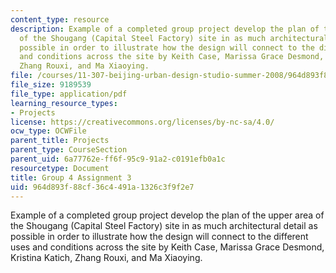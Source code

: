 ```yaml
---
content_type: resource
description: Example of a completed group project develop the plan of the upper area
  of the Shougang (Capital Steel Factory) site in as much architectural detail as
  possible in order to illustrate how the design will connect to the different uses
  and conditions across the site by Keith Case, Marissa Grace Desmond, Kristina Katich,
  Zhang Rouxi, and Ma Xiaoying.
file: /courses/11-307-beijing-urban-design-studio-summer-2008/964d893f88cf36c4491a1326c3f9f2e7_group4_assn3.pdf
file_size: 9189539
file_type: application/pdf
learning_resource_types:
- Projects
license: https://creativecommons.org/licenses/by-nc-sa/4.0/
ocw_type: OCWFile
parent_title: Projects
parent_type: CourseSection
parent_uid: 6a77762e-ff6f-95c9-91a2-c0191efb0a1c
resourcetype: Document
title: Group 4 Assignment 3
uid: 964d893f-88cf-36c4-491a-1326c3f9f2e7
---
```

Example of a completed group project develop the plan of the upper area of the Shougang (Capital Steel Factory) site in as much architectural detail as possible in order to illustrate how the design will connect to the different uses and conditions across the site by Keith Case, Marissa Grace Desmond, Kristina Katich, Zhang Rouxi, and Ma Xiaoying.